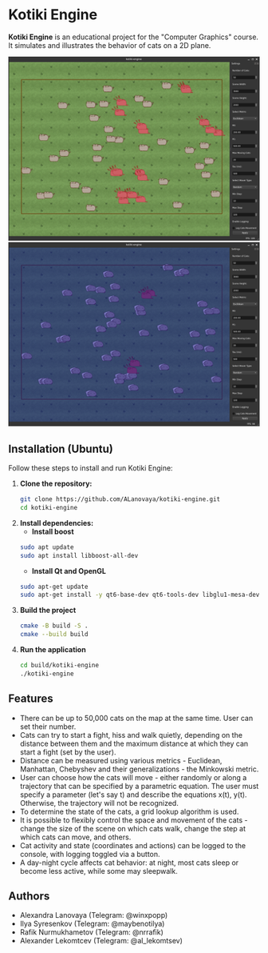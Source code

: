 # Kotiki Engine

**Kotiki Engine** is an educational project for the "Computer Graphics" course. It simulates and illustrates the behavior of cats on a 2D plane.

![Day-scene and panel example](assets/doc/day_example.png)
![Night-scene and panel example](assets/doc/night_example.png)

## Installation (Ubuntu)

Follow these steps to install and run Kotiki Engine:
1. **Clone the repository:**
   ```bash
   git clone https://github.com/ALanovaya/kotiki-engine.git
   cd kotiki-engine
   ```
2. **Install dependencies:**
   - **Install boost**
   ```bash
   sudo apt update
   sudo apt install libboost-all-dev
   ```
   - **Install Qt and OpenGL**
   ```bash
   sudo apt-get update
   sudo apt-get install -y qt6-base-dev qt6-tools-dev libglu1-mesa-dev freeglut3-dev
   ```
3. **Build the project**
    ```bash
   cmake -B build -S .
   cmake --build build
   ```
4. **Run the application**
   ```bash
   cd build/kotiki-engine
   ./kotiki-engine
   ```

## Features

- There can be up to 50,000 cats on the map at the same time. User can set their number.
- Cats can try to start a fight, hiss and walk quietly, depending on the distance between them and the maximum distance at which they can start a fight (set by the user).
- Distance can be measured using various metrics - Euclidean, Manhattan, Chebyshev and their generalizations - the Minkowski metric.
- User can choose how the cats will move - either randomly or along a trajectory that can be specified by a parametric equation. The user must specify a parameter (let's say t) and describe the equations x(t), y(t). Otherwise, the trajectory will not be recognized.
- To determine the state of the cats, a grid lookup algorithm is used.
- It is possible to flexibly control the space and movement of the cats - change the size of the scene on which cats walk, change the step at which cats can move, and others.
- Cat activity and state (coordinates and actions) can be logged to the console, with logging toggled via a button.
- A day-night cycle affects cat behavior: at night, most cats sleep or become less active, while some may sleepwalk.

## Authors

- Alexandra Lanovaya (Telegram: @winxpopp)
- Ilya Syresenkov (Telegram: @maybenotilya)
- Rafik Nurmukhametov (Telegram: @nrrafik)
- Alexander Lekomtcev (Telegram: @al_lekomtsev)